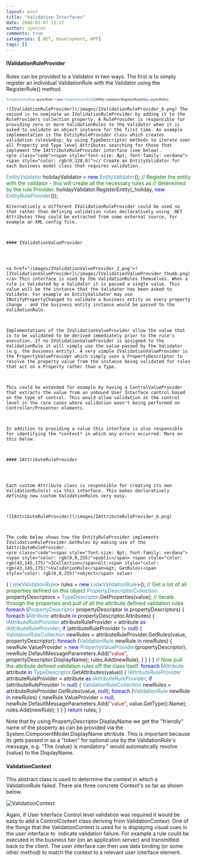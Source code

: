 ```yaml
---
layout: post
title: "Validation Interfaces"
date: 2008-05-07 15:37
author: spencen
comments: true
categories: [.NET, Development, WPF]
tags: []
---
```



#### IValidationRuleProvider

 

Rules can be provided to a Validator in two ways. The first is to simply register an individual ValidationRule with the Validator using the RegisterRule() method. 


<span style="font-size: 8pt; font-family: verdana"><span style="color: rgb(43,145,175)">SampleAsyncRule</span> asyncRule = <span style="color: rgb(0,0,255)">new</span> <span style="color: rgb(43,145,175)">SampleAsyncRule</span>(3000);
validator.RegisterRule(<span style="color: rgb(0,0,255)">this</span>, asyncRule);</span></pre><a href="http://11011.net/software/vspaste"><a href="http://11011.net/software/vspaste"></a>

    
    ![IValidationRuleProvider](/images/IValidationRuleProvider_6.png) The second is to nominate an IValidationRuleProvider by adding it to the RuleProviders collection property. A RuleProvider is responsible for providing zero or more ValidationRules to the Validator when it is asked to validate an object instance for the first time. An example implementation is the EntityRuleProvider class which creates validation rules&nbsp; by using TypeDescriptor methods to iterate over all Property and Type level Attributes searching for those that implement the IAttributeRuleProvider interface (see below). 
    <pre class="code"><span style="font-size: 8pt; font-family: verdana"><span style="color: rgb(0,128,0)">// Create an EntityValidator for each business model class that requires validation.
</span><span style="color: rgb(43,145,175)">EntityValidator</span> holidayValidator = <span style="color: rgb(0,0,255)">new</span> <span style="color: rgb(43,145,175)">EntityValidator</span>();
<span style="color: rgb(0,128,0)">// Register the entity with the validator - this will create all the necessary rules as
</span><span style="color: rgb(0,128,0)">// determined by the rule Provider.
</span>holidayValidator.RegisterEntity(_holiday, <span style="color: rgb(0,0,255)">new</span> <span style="color: rgb(43,145,175)">EntityRuleProvider</span>());</span></pre><a href="http://11011.net/software/vspaste"></a>

    
    Alternatively a different IValidationRuleProvider could be used so that rather than defining validation rules declaratively using .NET Attributes they could be extracted from some external source, for example an XML config file.
    

    
    #### IValidationValueProvider
    
    

    
    <a href="/images/IValidationValueProvider_2.png">![IValidationValueProvider](/images/IValidationValueProvider_thumb.png)</a> This interface is used by the ValidationRules themselves. When a rule is Validated by a Validator it is passed a single value. This value will be the instance that the Validator has been asked to Validate. For example an EntityValidator may use INotifyPropertyChanged to validate a business entity on every property change - and the business entity instance would be passed to the ValidationRule. 
    

    
    Implementations of the IValidationValueProvider allow the value that is to be validated to be derived immediately prior to the rule's execution. If no IValidationValueProvider is assigned to the ValidationRule it will simply use the value passed by the Validator (e.g. the business entity). A very simple IValidationValueProvider is the PropertyValueProvider which simply uses a PropertyDescriptor to resolve the property value from the instance being validated for rules that act on a Property rather than a Type.
    

    
    This could be extended for example by having a ControlValueProvider that extracts the value from an unbound User Interface control based on the type of control. This would allow validation at the control level in the rare cases where validation wasn't being performed on Controller/Presenter elements.
    

    
    In addition to providing a value this interface is also responsible for identifying the *context* in which any errors occurred. More on this below.
    

    
    #### IAttributeRuleProvider
    
    

    
    Each custom Attribute class is responsible for creating its own ValidationRule(s) via this interface. This makes declaratively defining new custom ValidationRules very easy.
    

    
    ![IAttributeRuleProvider](/images/IAttributeRuleProvider_6.png) 
    

    
    The code below shows how the EntityRuleProvider implements IValidationRuleProvider.GetRules by making use of the IAttributeRuleProvider.
    <pre class="code"><span style="font-size: 8pt; font-family: verdana"><span style="color: rgb(0,0,255)">public</span> <span style="color: rgb(43,145,175)">ICollection</span>&lt;<span style="color: rgb(43,145,175)">ValidationRule</span>&gt; GetRules(<span style="color: rgb(0,0,255)">object</span> value)
{
<span style="color: rgb(43,145,175)">List</span>&lt;<span style="color: rgb(43,145,175)">ValidationRule</span>&gt; rules = <span style="color: rgb(0,0,255)">new</span> <span style="color: rgb(43,145,175)">List</span>&lt;<span style="color: rgb(43,145,175)">ValidationRule</span>&gt;();
<span style="color: rgb(0,128,0)">// Get a list of all properties defined on this object
</span>    <span style="color: rgb(43,145,175)">PropertyDescriptorCollection</span> propertyDescriptors = <span style="color: rgb(43,145,175)">TypeDescriptor</span>.GetProperties(value);
<span style="color: rgb(0,128,0)">// Iterate through the properties and pull of all the attribute defined validation rules
</span>    <span style="color: rgb(0,0,255)">foreach</span> (<span style="color: rgb(43,145,175)">PropertyDescriptor</span> propertyDescriptor <span style="color: rgb(0,0,255)">in</span> propertyDescriptors)
{
<span style="color: rgb(0,0,255)">foreach</span> (<span style="color: rgb(43,145,175)">Attribute</span> attribute <span style="color: rgb(0,0,255)">in</span> propertyDescriptor.Attributes)
{
<span style="color: rgb(43,145,175)">IAttributeRuleProvider</span> attributeRuleProvider = attribute <span style="color: rgb(0,0,255)">as</span> <span style="color: rgb(43,145,175)">IAttributeRuleProvider</span>;
<span style="color: rgb(0,0,255)">if</span> (attributeRuleProvider != <span style="color: rgb(0,0,255)">null</span>)
{
<span style="color: rgb(43,145,175)">ValidationRuleCollection</span> newRules = attributeRuleProvider.GetRules(value, propertyDescriptor);
<span style="color: rgb(0,0,255)">foreach</span> (<span style="color: rgb(43,145,175)">ValidationRule</span> newRule <span style="color: rgb(0,0,255)">in</span> newRules)
{
newRule.ValueProvider = <span style="color: rgb(0,0,255)">new</span> <span style="color: rgb(43,145,175)">PropertyValueProvider</span>(propertyDescriptor);
newRule.DefaultMessageParameters.Add(<span style="color: rgb(163,21,21)">"value"</span>, propertyDescriptor.DisplayName);
rules.Add(newRule);
}
}
}
}
<span style="color: rgb(0,128,0)">// Now pull the attribute defined validation rules off the class itself.
</span>    <span style="color: rgb(0,0,255)">foreach</span> (<span style="color: rgb(43,145,175)">Attribute</span> attribute <span style="color: rgb(0,0,255)">in</span> <span style="color: rgb(43,145,175)">TypeDescriptor</span>.GetAttributes(value))
{
<span style="color: rgb(43,145,175)">IAttributeRuleProvider</span> attributeRuleProvider = attribute <span style="color: rgb(0,0,255)">as</span> <span style="color: rgb(43,145,175)">IAttributeRuleProvider</span>;
<span style="color: rgb(0,0,255)">if</span> (attributeRuleProvider != <span style="color: rgb(0,0,255)">null</span>)
{
<span style="color: rgb(43,145,175)">ValidationRuleCollection</span> newRules = attributeRuleProvider.GetRules(value, <span style="color: rgb(0,0,255)">null</span>);
<span style="color: rgb(0,0,255)">foreach</span> (<span style="color: rgb(43,145,175)">ValidationRule</span> newRule <span style="color: rgb(0,0,255)">in</span> newRules)
{
newRule.ValueProvider = <span style="color: rgb(0,0,255)">null</span>;
newRule.DefaultMessageParameters.Add(<span style="color: rgb(163,21,21)">"value"</span>, value.GetType().Name);
rules.Add(newRule);
}
}
}
<span style="color: rgb(0,0,255)">return</span> rules;
}</span>
<a href="http://11011.net/software/vspaste"></a>










Note that by using PropertyDescriptor.DisplayName we get the "friendly" name of the property as can be provided via the System.ComponentModel.DisplayName attribute. This is important because its gets passed in as a "token" for optional use by the ValidationRule's message, e.g. "The {value} is mandatory." would automatically resolve {value} to the DisplayName.



#### ValidationContext




This abstract class is used to determine the context in which a ValidationRule failed. There are three concrete Context's so far as shown below.



![ValidationContext](/images/ValidationContext_3.png) 



Again, if User Interface Control level validation was required it would be easy to add a ControlContext class deriving from ValidationContext. One of the things that the ValidationContext is used for is displaying visual cues in the user interface to&nbsp; indicate validation failure. For example a rule could be executed in the business tier (on an application server) and transmitted back to the client. The user interface can then use data binding (or some other method) to match the context to a relevant user interface element.


